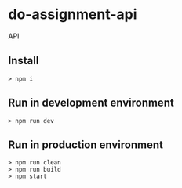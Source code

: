 # do-assignment-api
API

## Install
```
> npm i
```

## Run in development environment
```
> npm run dev
```

## Run in production environment
```
> npm run clean
> npm run build
> npm start
```
